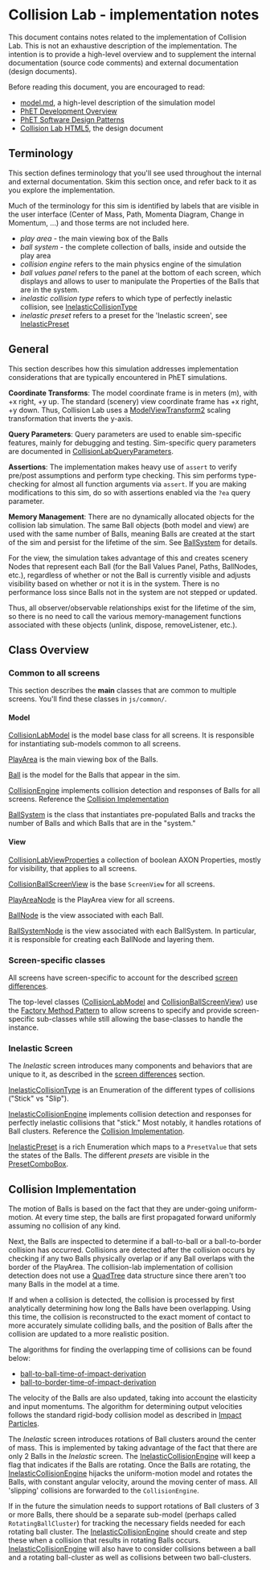 # Collision Lab - implementation notes

This document contains notes related to the implementation of Collision Lab. 
This is not an exhaustive description of the implementation. The intention is 
to provide a high-level overview and to supplement the internal documentation 
(source code comments) and external documentation (design documents).  

Before reading this document, you are encouraged to read:
* [model.md](https://github.com/phetsims/collision-lab/blob/master/doc/model.md), a high-level description of the simulation model
* [PhET Development Overview](https://github.com/phetsims/phet-info/blob/master/doc/phet-development-overview.md)  
* [PhET Software Design Patterns](https://github.com/phetsims/phet-info/blob/master/doc/phet-software-design-patterns.md)
* [Collision Lab HTML5](https://docs.google.com/document/d/1FwMnpv8LyMZfMYPcASYhI2jtgCXyWrgAjTOx3Po_MsE/), the design document

## Terminology

This section defines terminology that you'll see used throughout the internal and external documentation. Skim this section once, and refer back to it as you explore the implementation.

Much of the terminology for this sim is identified by labels that are visible in the user interface (Center of Mass, Path, Momenta Diagram, Change in Momentum, ...) and those terms are not included here.

* _play area_ - the main viewing box of the Balls
* _ball system_ - the complete collection of balls, inside and outside the play area
* _collision engine_ refers to the main physics engine of the simulation
* _ball values panel_ refers to the panel at the bottom of each screen, which displays and allows to user to manipulate the Properties of the Balls that are in the system.
* _inelastic collision type_ refers to which type of perfectly inelastic collision, see [InelasticCollisionType](js/inelastic/model/InelasticCollisionType.js)
* _inelastic preset_ refers to a preset for the 'Inelastic screen', see [InelasticPreset](js/inelastic/model/InelasticPreset.js)

## General

This section describes how this simulation addresses implementation considerations that are typically encountered in PhET simulations.

**Coordinate Transforms**: The model coordinate frame is in meters (m), with +x right, +y up. The standard (scenery) view coordinate frame has +x right, +y down. Thus, Collision Lab uses a [ModelViewTransform2](https://github.com/phetsims/phetcommon/blob/master/js/view/ModelViewTransform2.js) scaling transformation that inverts the y-axis.

**Query Parameters**: Query parameters are used to enable sim-specific features, mainly for debugging and
testing. Sim-specific query parameters are documented in
[CollisionLabQueryParameters](js/common/CollisionLabQueryParameters.js).

**Assertions**: The implementation makes heavy use of `assert` to verify pre/post assumptions and perform type checking. This sim performs type-checking for almost all function arguments via `assert`. If you are making modifications to this sim, do so with assertions enabled via the `?ea` query parameter.

**Memory Management**: There are no dynamically allocated objects for the collision lab simulation. The same Ball objects (both model and view) are used with the same number of Balls, meaning Balls are created at the start of the sim and persist for the lifetime of the sim. See [BallSystem](js/common/model/BallSystem.js) for details.

For the view, the simulation takes advantage of this and creates scenery Nodes that represent each Ball (for the Ball Values Panel, Paths, BallNodes, etc.), regardless of whether or not the Ball is currently visible and adjusts visibility based on whether or not it is in the system. There is no performance loss since Balls not in the system are not stepped or updated. 

Thus, all observer/observable relationships exist for the lifetime of the sim, so there is no need to call the various memory-management functions associated with these objects (unlink, dispose, removeListener, etc.).

## Class Overview

### Common to all screens

This section describes the **main** classes that are common to multiple screens. You'll find these classes in `js/common/`.

#### Model

[CollisionLabModel](js/common/model/CollisionLabModel.js) is the model base class for all screens. It is responsible for instantiating sub-models common to all screens.

[PlayArea](js/common/model/PlayArea.js) is the main viewing box of the Balls.

[Ball](js/common/model/Ball.js) is the model for the Balls that appear in the sim.

[CollisionEngine](js/common/model/CollisionEngine.js) implements collision detection and responses of Balls for all screens. Reference the [Collision Implementation](https://github.com/phetsims/collision-lab/blob/master/doc/implementation-notes.md#collision-implementation) 

[BallSystem](js/common/model/BallSystem.js) is the class that instantiates pre-populated Balls and tracks the number of Balls and which Balls that are in the "system."

#### View

[CollisionLabViewProperties](js/common/view/CollisionLabViewProperties.js) a collection of boolean AXON Properties, mostly for visibility, that applies to all screens.

[CollisionBallScreenView](js/common/view/CollisionBallScreenView.js) is the base `ScreenView` for all screens. 

[PlayAreaNode](js/common/view/PlayAreaNode.js) is the PlayArea view for all screens.

[BallNode](js/common/view/BallNode.js) is the view associated with each Ball.

[BallSystemNode](js/common/view/BallSystemNode.js) is the view associated with each BallSystem. In particular, it is responsible for creating each BallNode and layering them.

### Screen-specific classes

All screens have screen-specific to account for the described [screen differences](https://github.com/phetsims/collision-lab/blob/master/model.md#screen-differences).

The top-level classes ([CollisionLabModel](js/common/model/CollisionLabModel.js) and [CollisionBallScreenView](js/common/view/CollisionBallScreenView.js)) use the [Factory Method Pattern](https://en.wikipedia.org/wiki/Factory_method_pattern) to allow screens to specify and provide screen-specific sub-classes while still allowing the base-classes to handle the instance.

### Inelastic Screen

The _Inelastic_ screen introduces many components and behaviors that are unique to it, as described in the [screen differences](https://github.com/phetsims/collision-lab/blob/master/model.md#screen-differences) section.

[InelasticCollisionType](js/inelastic/model/InelasticCollisionType.js) is an Enumeration of the different types of collisions ("Stick" vs "Slip").

[InelasticCollisionEngine](js/inelastic/model/InelasticCollisionEngine.js) implements collision detection and responses for perfectly inelastic collisions that "stick." Most notably, it handles rotations of Ball clusters. Reference the [Collision Implementation](https://github.com/phetsims/collision-lab/blob/master/doc/implementation-notes.md#collision-implementation).

[InelasticPreset](js/inelastic/model/InelasticPreset.js) is a rich Enumeration which maps to a `PresetValue` that sets the states of the Balls. The different _presets_ are visible in the [PresetComboBox](js/inelastic/model/PresetComboBox.js).

## Collision Implementation

The motion of Balls is based on the fact that they are under-going uniform-motion. At every time step, the balls are first propagated forward uniformly assuming no collision of any kind.

Next, the Balls are inspected to determine if a ball-to-ball or a ball-to-border collision has occurred. Collisions are detected after the collision occurs by checking if any two Balls physically overlap or if any Ball overlaps with the border of the PlayArea. The collision-lab implementation of collision detection does not use a [QuadTree](https://en.wikipedia.org/wiki/Quadtree) data structure since there aren't too many Balls in the model at a time.

If and when a collision is detected, the collision is processed by first analytically determining how long the Balls have been overlapping. Using this time, the collision is reconstructed to the exact moment of contact to more accurately simulate colliding balls, and the position of Balls after the collision are updated to a more realistic position.

The algorithms for finding the overlapping time of collisions can be found below:

* [ball-to-ball-time-of-impact-derivation](https://github.com/phetsims/collision-lab/blob/master/doc/images/ball-to-ball-time-of-impact-derivation.pdf)
* [ball-to-border-time-of-impact-derivation](https://github.com/phetsims/collision-lab/blob/master/doc/images/ball-to-border-time-of-impact-derivation.pdf)

The velocity of the Balls are also updated, taking into account the elasticity and input momentums. The algorithm for determining output velocities follows the standard rigid-body collision model as described in [Impact Particles](http://web.mst.edu/~reflori/be150/Dyn%20Lecture%20Videos/Impact%20Particles%201/Impact%20Particles%201.pdf).

The _Inelastic_ screen introduces rotations of Ball clusters around the center of mass. This is implemented by taking advantage of the fact that there are only 2 Balls in the _Inelastic_ screen. The [InelasticCollisionEngine](js/inelastic/model/InelasticCollisionEngine.js) will keep a flag that indicates if the Balls are rotating. Once the Balls are rotating, the [InelasticCollisionEngine](js/inelastic/model/InelasticCollisionEngine.js) hijacks the uniform-motion model and rotates the Balls, with constant angular velocity, around the moving center of mass. All 'slipping' collisions are forwarded to the `CollisionEngine`.

If in the future the simulation needs to support rotations of Ball clusters of 3 or more Balls, there should be a separate sub-model (perhaps called `RotatingBallCluster`) for tracking the necessary fields needed for each rotating ball cluster. The [InelasticCollisionEngine](js/inelastic/model/InelasticCollisionEngine.js) should create and step these when a collision that results in rotating Balls occurs. [InelasticCollisionEngine](js/inelastic/model/InelasticCollisionEngine.js) will also have to consider collisions between a ball and a rotating ball-cluster as well as collisions between two ball-clusters.

